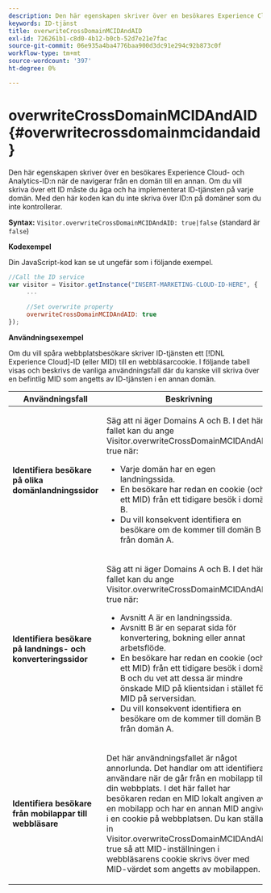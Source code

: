 ```yaml
---
description: Den här egenskapen skriver över en besökares Experience Cloud- och Analytics-ID:n när de navigerar från en domän till en annan. Om du vill skriva över ett ID måste du äga och ha implementerat ID-tjänsten på varje domän. Med den här koden kan du inte skriva över ID:n på domäner som du inte kontrollerar.
keywords: ID-tjänst
title: overwriteCrossDomainMCIDAndAID
exl-id: 726261b1-c8d0-4b12-b0cb-52d7e21e7fac
source-git-commit: 06e935a4ba4776baa900d3dc91e294c92b873c0f
workflow-type: tm+mt
source-wordcount: '397'
ht-degree: 0%

---
```


# overwriteCrossDomainMCIDAndAID{#overwritecrossdomainmcidandaid}

Den här egenskapen skriver över en besökares Experience Cloud- och Analytics-ID:n när de navigerar från en domän till en annan. Om du vill skriva över ett ID måste du äga och ha implementerat ID-tjänsten på varje domän. Med den här koden kan du inte skriva över ID:n på domäner som du inte kontrollerar.

**Syntax:** `Visitor.overwriteCrossDomainMCIDAndAID: true|false` (standard är `false`)

**Kodexempel**

Din JavaScript-kod kan se ut ungefär som i följande exempel.

```js
//Call the ID service 
var visitor = Visitor.getInstance("INSERT-MARKETING-CLOUD-ID-HERE", { 
     ... 
 
     //Set overwrite property 
     overwriteCrossDomainMCIDAndAID: true 
}); 
```

**Användningsexempel**

Om du vill spåra webbplatsbesökare skriver ID-tjänsten ett [!DNL Experience Cloud]-ID (eller MID) till en webbläsarcookie. I följande tabell visas och beskrivs de vanliga användningsfall där du kanske vill skriva över en befintlig MID som angetts av ID-tjänsten i en annan domän.

<table id="table_FC1AF6551D6646E0BF1C4FB7C1316EBB"> 
 <thead> 
  <tr> 
   <th colname="col1" class="entry"> Användningsfall </th> 
   <th colname="col2" class="entry"> Beskrivning </th> 
  </tr> 
 </thead>
 <tbody> 
  <tr> 
   <td colname="col1"> <p> <b>Identifiera besökare på olika domänlandningssidor</b> </p> </td> 
   <td colname="col2"> <p>Säg att ni äger Domains A och B. I det här fallet kan du ange <span class="codeph"> Visitor.overwriteCrossDomainMCIDAndAID: true </span> när: </p> <p> 
     <ul id="ul_FB4704BFE7134F1688E34BF1A36627B7"> 
      <li id="li_FF71FD1FB9DD4702B675A140FAD2B481">Varje domän har en egen landningssida. </li> 
      <li id="li_78F75469D32D473B93148B46D35E67F1">En besökare har redan en cookie (och ett MID) från ett tidigare besök i domän B. </li> 
      <li id="li_305CE5138EEB43D3BF9CE38D1E7FFA04">Du vill konsekvent identifiera en besökare om de kommer till domän B från domän A. </li> 
     </ul> </p> </td> 
  </tr> 
  <tr> 
   <td colname="col1"> <p> <b>Identifiera besökare på landnings- och konverteringssidor</b> </p> </td> 
   <td colname="col2"> <p>Säg att ni äger Domains A och B. I det här fallet kan du ange <span class="codeph"> Visitor.overwriteCrossDomainMCIDAndAID: true </span> när: </p> 
    <ul id="ul_7BEBFD523A2F47AFB6963536E43692D0"> 
     <li id="li_71586080489340E2A6C0B263F231E3DE">Avsnitt A är en landningssida. </li> 
     <li id="li_4E3D3CB380EE4F1BAC4CD752194AE8DE">Avsnitt B är en separat sida för konvertering, bokning eller annat arbetsflöde. </li> 
     <li id="li_FB393B16CFAC4D2D9B2328EBA4573C1A">En besökare har redan en cookie (och ett MID) från ett tidigare besök i domän B och du vet att dessa är mindre önskade MID på klientsidan i stället för MID på serversidan. </li> 
     <li id="li_36FC138530A4476A995C0F9FD73C41DE">Du vill konsekvent identifiera en besökare om de kommer till domän B från domän A. </li> 
    </ul> </td> 
  </tr> 
  <tr> 
   <td colname="col1"> <p> <b>Identifiera besökare från mobilappar till webbläsare</b> </p> </td> 
   <td colname="col2"> <p>Det här användningsfallet är något annorlunda. Det handlar om att identifiera användare när de går från en mobilapp till din webbplats. I det här fallet har besökaren redan en MID lokalt angiven av en mobilapp och har en annan MID angiven i en cookie på webbplatsen. Du kan ställa in <span class="codeph"> Visitor.overwriteCrossDomainMCIDAndAID: true </span> så att MID-inställningen i webbläsarens cookie skrivs över med MID-värdet som angetts av mobilappen. </p> </td> 
  </tr> 
 </tbody> 
</table>
